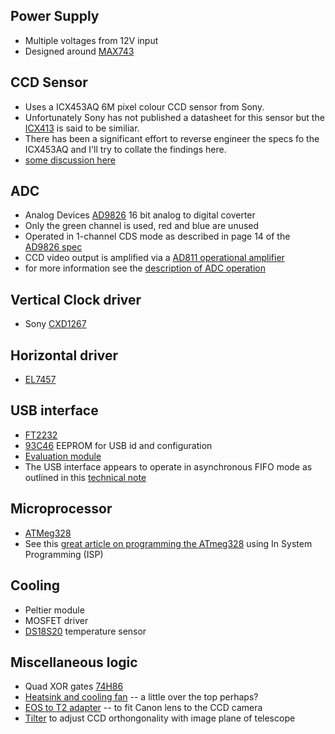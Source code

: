 

## Power Supply
* Multiple voltages from 12V input
* Designed around [MAX743](https://datasheets.maximintegrated.com/en/ds/MAX743.pdf)
## CCD Sensor
* Uses a ICX453AQ 6M pixel colour CCD sensor from Sony. 
* Unfortunately Sony has not published a datasheet for this sensor but the [ICX413](http://www.opticstar.com/Download/Astro/Doc/Imagers/CCD/Sony/ICX413AQ.pdf)
is said to be similiar.
* There has been a significant effort to reverse engineer the specs fo the ICX453AQ and I'll try to collate the findings here.
 * [some discussion here](https://www.cloudynights.com/topic/497530-diy-astro-ccd-16-bit-color-6mpx-camera/page-7)
## ADC
* Analog Devices [AD9826](https://www.analog.com/media/en/technical-documentation/data-sheets/AD9826.pdf) 16 bit analog to digital coverter
* Only the green channel is used, red and blue are unused
* Operated in 1-channel CDS mode as described in page 14 of 
the [AD9826 spec](https://www.analog.com/media/en/technical-documentation/data-sheets/AD9826.pdf)
* CCD video output is amplified via a [AD811 operational amplifier](https://www.analog.com/media/en/technical-documentation/data-sheets/AD811.pdf)
* for more information see the [description of ADC operation](adc_operation.md)
## Vertical Clock driver
* Sony [CXD1267](http://pdf.dzsc.com/CXD/CXD1267AN.pdf)
## Horizontal driver
* [EL7457](https://www.renesas.com/us/en/products/amplifiers-buffers/all-amplifiers/powerfet-ccd-drivers/device/EL7457.html)
## USB interface
* [FT2232](https://au.mouser.com/datasheet/2/163/DS_FT2232H-1621240.pdf)
* [93C46](http://ww1.microchip.com/downloads/en/DeviceDoc/doc5140.pdf) EEPROM for USB id and configuration
* [Evaluation module](https://datasheet.octopart.com/FT232BL-REEL-FTDI-datasheet-7829588.pdf)
* The USB interface appears to operate in asynchronous FIFO mode as outlined in this 
[technical note](https://www.ftdichip.com/Support/Documents/TechnicalNotes/TN_167_FIFO_Basics.pdf)
## Microprocessor
* [ATMeg328](http://ww1.microchip.com/downloads/en/DeviceDoc/Atmel-7810-Automotive-Microcontrollers-ATmega328P_Datasheet.pdf)
* See this [great article on programming the ATmeg328](https://davecturner.github.io/2019/02/23/programming-avr-microcontrollers.html)
using In System Programming (ISP)
## Cooling
* Peltier module 
* MOSFET driver
* [DS18S20](https://datasheets.maximintegrated.com/en/ds/DS18S20.pdf) temperature sensor
## Miscellaneous logic
* Quad XOR gates [74H86](74HC86.PDF)
* [Heatsink and cooling fan](https://www.amazon.com/dp/B009VCAJ7W?tag=noctua0b-20) -- a little over the top perhaps?
* [EOS to T2 adapter](https://www.bintel.com.au/product/zwo-new-eos-t2/?v=322b26af01d5) -- to fit Canon lens to the CCD camera
* [Tilter](https://www.bintel.com.au/product/zwo-t2-tilt-adjuster/?v=322b26af01d5) to adjust CCD orthongonality with image plane of telescope
